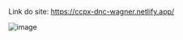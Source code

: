 Link do site: https://ccpx-dnc-wagner.netlify.app/


![image](https://github.com/wagner1067/CCXP_DNC/assets/142761921/2d9069b1-27cd-426f-bc0d-a4fe17081b40)
